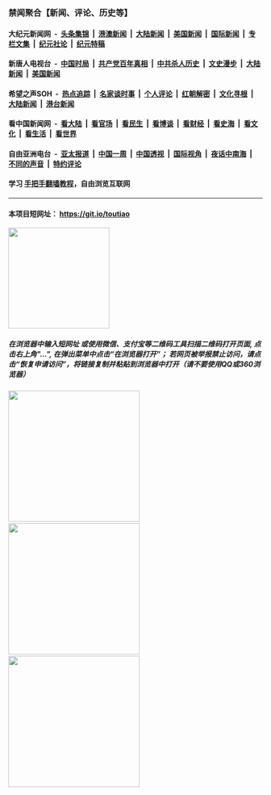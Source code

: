 ### 禁闻聚合【新闻、评论、历史等】

#### 大纪元新闻网 &nbsp;-&nbsp; [头条集锦](indexes/E头条集锦.md?t=02251502) &nbsp;|&nbsp; [港澳新闻](indexes/E港澳新闻.md?t=02251502)  &nbsp;|&nbsp; [大陆新闻](indexes/E大陆新闻.md?t=02251502) &nbsp;|&nbsp; [美国新闻](indexes/E美国新闻.md?t=02251502) &nbsp;|&nbsp; [国际新闻](indexes/E国际新闻.md?t=02251502) &nbsp;|&nbsp; [专栏文集](indexes/E专栏文集.md?t=02251502) &nbsp;|&nbsp; [纪元社论](indexes/E纪元社论.md?t=02251502) &nbsp;|&nbsp; [纪元特稿](indexes/E纪元特稿.md?t=02251502) 

#### 新唐人电视台 &nbsp;-&nbsp; [中国时局](indexes/N中国时局.md?t=02251502) &nbsp;|&nbsp; [共产党百年真相](indexes/N共产党百年真相.md?t=02251502) &nbsp;|&nbsp; [中共杀人历史](indexes/N中共杀人历史.md?t=02251502) &nbsp;|&nbsp; [文史漫步](indexes/N文史漫步.md?t=02251502) &nbsp;|&nbsp; [大陆新闻](indexes/N大陆新闻.md?t=02251502) &nbsp;|&nbsp; [美国新闻](indexes/N美国新闻.md?t=02251502)

#### 希望之声SOH &nbsp;-&nbsp; [热点追踪](indexes/H热点追踪.md?t=02251502) &nbsp;|&nbsp; [名家谈时事](indexes/H名家谈时事.md?t=02251502) &nbsp;|&nbsp; [个人评论](indexes/H个人评论.md?t=02251502)  &nbsp;|&nbsp; [红朝解密](indexes/H红朝解密.md?t=02251502) &nbsp;|&nbsp; [文化寻根](indexes/H文化寻根.md?t=02251502) &nbsp;|&nbsp; [大陆新闻](indexes/H大陆新闻.md?t=02251502) &nbsp;|&nbsp; [港台新闻](indexes/H港台新闻.md?t=02251502)

#### 看中国新闻网 &nbsp;-&nbsp; [看大陆](indexes/S看大陆.md?t=02251502) &nbsp;|&nbsp; [看官场](indexes/S看官场.md?t=02251502) &nbsp;|&nbsp; [看民生](indexes/S看民生.md?t=02251502)  &nbsp;|&nbsp; [看博谈](indexes/S看博谈.md?t=02251502) &nbsp;|&nbsp; [看财经](indexes/S看财经.md?t=02251502) &nbsp;|&nbsp; [看史海](indexes/S看史海.md?t=02251502) &nbsp;|&nbsp; [看文化](indexes/S看文化.md?t=02251502) &nbsp;|&nbsp; [看生活](indexes/S看生活.md?t=02251502) &nbsp;|&nbsp; [看世界](indexes/S看世界.md?t=02251502)

#### 自由亚洲电台 &nbsp;-&nbsp; [亚太报道](indexes/R亚太报道.md?t=02251502) &nbsp;|&nbsp; [中国一周](indexes/R中国一周.md?t=02251502) &nbsp;|&nbsp; [中国透视](indexes/R中国透视.md?t=02251502)  &nbsp;|&nbsp; [国际视角](indexes/R国际视角.md?t=02251502) &nbsp;|&nbsp; [夜话中南海](indexes/R夜话中南海.md?t=02251502) &nbsp;|&nbsp; [不同的声音](indexes/R不同的声音.md?t=02251502) &nbsp;|&nbsp; [特约评论](indexes/R特约评论.md?t=02251502)

#### 学习 [手把手翻墙教程](https://github.com/gfw-breaker/guides/wiki)，自由浏览互联网

----

#### 本项目短网址： https://git.io/toutiao
<img src="https://raw.githubusercontent.com/gfw-breaker/banned-news/master/scripts/img/qr.png" width="200px"/>  

##### 在浏览器中输入短网址 或使用微信、支付宝等二维码工具扫描二维码打开页面, 点击右上角"...", 在弹出菜单中点击“在浏览器打开”； 若网页被举报禁止访问，请点击“恢复申请访问”，将链接复制并粘贴到浏览器中打开（请不要使用QQ或360浏览器）

<img src="https://raw.githubusercontent.com/gfw-breaker/banned-news/master/scripts/img/1.png" width="260px"/> &nbsp; <img src="https://raw.githubusercontent.com/gfw-breaker/banned-news/master/scripts/img/2.png" width="260px"/> &nbsp; <img src="https://raw.githubusercontent.com/gfw-breaker/banned-news/master/scripts/img/3.png" width="260px"/>
